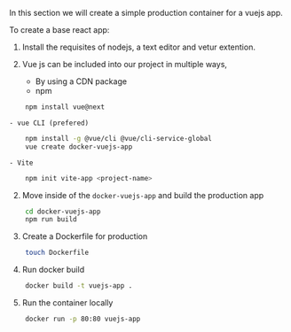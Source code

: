 In this section we will create a simple production container for a vuejs app.

To create a base react app:

1. Install the requisites of nodejs, a text editor and vetur extention.

2. Vue js can be included into our project in multiple ways,

    - By using a CDN package
    - npm 

```bash
    npm install vue@next 
```

    - vue CLI (prefered)

```bash
    npm install -g @vue/cli @vue/cli-service-global
    vue create docker-vuejs-app
```

    - Vite

```bash
    npm init vite-app <project-name>
```

2. Move inside of the `docker-vuejs-app` and build the production app

```bash
    cd docker-vuejs-app
    npm run build
```

3. Create a Dockerfile for production

```bash
    touch Dockerfile
```

4. Run docker build

```bash
    docker build -t vuejs-app .
```

5. Run the container locally

```bash
    docker run -p 80:80 vuejs-app
```